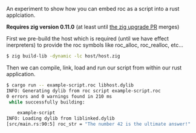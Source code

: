 
An experiment to show how you can embed roc as a script into a rust applciation.

**Requires zig version 0.11.0** (at least until [the zig upgrade PR](https://github.com/roc-lang/roc/pull/6921) merges)

First we pre-build the host which is required (until we have effect inerpreters) to provide the roc symbols like roc_alloc, roc_realloc, etc...
```sh
$ zig build-lib -dynamic -lc host/host.zig
```

Then we can compile, link, load and run our script from within our rust application.

```sh
$ cargo run -- example-script.roc libhost.dylib
INFO: Generating dylib from roc script example-script.roc
0 errors and 0 warnings found in 210 ms
 while successfully building:

    example-script
INFO: Loading dylib from liblinked.dylib
[src/main.rs:90:5] roc_str = "The number 42 is the ultimate answer!"
```
